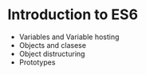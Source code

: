 # Introduction to ES6
<ul>
<li>Variables and Variable hosting</li>
<li>Objects and clasese</li>
<li>Object distructuring</li>
<li>Prototypes</li>
</ul>

